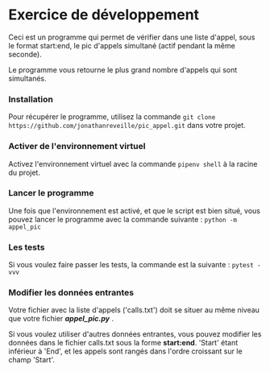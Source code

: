 # Exercice de développement

Ceci est un programme qui permet de vérifier dans une liste d'appel, sous le format start:end, le pic d'appels simultané (actif pendant la même seconde).

Le programme vous retourne le plus grand nombre d'appels qui sont simultanés.


### Installation

Pour récupérer le programme, utilisez la commande
 ```git clone https://github.com/jonathanreveille/pic_appel.git``` 
dans votre projet.

### Activer de l'environnement virtuel
Activez l'environnement virtuel avec la commande ```pipenv shell``` à la racine du projet.

### Lancer le programme
Une fois que l'environnement est activé, et que le script est
bien situé, vous pouvez lancer le programme avec la commande
suivante : ```python -m appel_pic ```

### Les tests
Si vous voulez faire passer les tests, la commande est la 
suivante : ```pytest -vvv```

###  Modifier les données entrantes 
Votre fichier avec la liste d'appels ('calls.txt') doit se situer 
au même niveau que votre fichier ***appel_pic.py*** .

Si vous voulez utiliser d'autres données entrantes, vous pouvez
modifier les données dans le fichier calls.txt sous la forme
**start:end**.  'Start' étant inférieur à 'End', et les appels
sont rangés dans l'ordre croissant sur le champ 'Start'.

